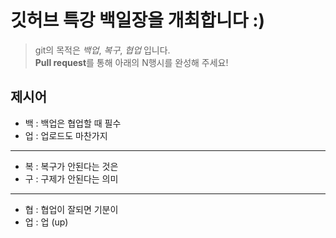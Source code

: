 # 깃허브 특강 백일장을 개최합니다 :)
> git의 목적은 *백업*, *복구*, *협업* 입니다.  
> **Pull request**를 통해 아래의 N행시를 완성해 주세요!
## 제시어
- 백 : 백업은 협업할 때 필수
- 업 : 업로드도 마찬가지
---
- 복 : 복구가 안된다는 것은
- 구 : 구제가 안된다는 의미
---
- 협 : 협업이 잘되면 기분이
- 업 : 업 (up)
